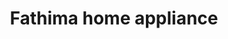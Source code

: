 ---
title: "Fathima home appliance"
url: /thiruvananthapuram/fathima-home-appliance/
shop: Allgemein
---
